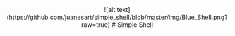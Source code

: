 <div align="center">
![alt text](https://github.com/juanesart/simple_shell/blob/master/img/Blue_Shell.png?raw=true)
# Simple Shell
</div>